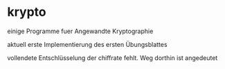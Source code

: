 # krypto
einige Programme fuer Angewandte Kryptographie

aktuell erste Implementierung des ersten Übungsblattes

vollendete Entschlüsselung der chiffrate fehlt. Weg dorthin ist angedeutet
